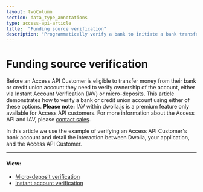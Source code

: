```yaml
---
layout: twoColumn
section: data_type_annotations
type: access-api-article
title:  "Funding source verification"
description: "Programmatically verify a bank to initiate a bank transfer."
---
```


# Funding source verification

Before an Access API Customer is eligible to transfer money from their bank or credit union account they need to verify ownership of the account, either via Instant Account Verification (IAV) or micro-deposits. This article demonstrates how to verify a bank or credit union account using either of these options. **Please note:** IAV within dwolla.js is a premium feature only available for Access API customers. For more information about the Access API and IAV, please [contact sales](https://www.dwolla.com/contact).

In this article we use the example of verifying an Access API Customer's bank account and detail the interaction between Dwolla, your application, and the Access API Customer.

* * *

#### View:

*   [Micro-deposit verification](/resources/funding-source-verification/micro-deposit-verification.html)
*   [Instant account verification](/resources/funding-source-verification/instant-account-verification.html)
